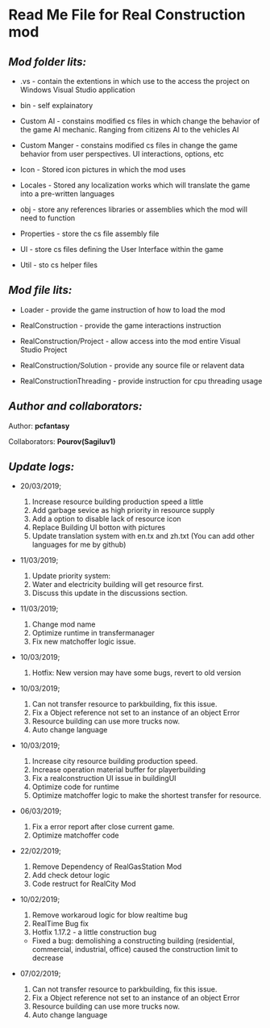 **Read Me File for Real Construction mod**
===

*Mod folder lits:*
---

* .vs - contain the extentions in which use to the access the project on Windows Visual Studio application

* bin - self explainatory

* Custom AI - constains modified cs files in which change the behavior of the game AI mechanic. Ranging from citizens AI to the vehicles AI

* Custom Manger - constains modified cs files in change the game behavior from user perspectives. UI interactions, options, etc

* Icon - Stored icon pictures in which the mod uses

* Locales - Stored any localization works which will translate the game into a pre-written languages

* obj - store any references libraries or assemblies which the mod will need to function

* Properties - store the cs file assembly file

* UI - store cs files defining the User Interface within the game

* Util - sto cs helper files


*Mod file lits:*
---

* Loader - provide the game instruction of how to load the mod

* RealConstruction - provide the game interactions instruction

* RealConstruction/Project - allow access into the mod entire Visual Studio Project

* RealConstruction/Solution - provide any source file or relavent data

* RealConstructionThreading - provide instruction for cpu threading usage


*Author and collaborators:*
---

Author: **pcfantasy**

Collaborators: **Pourov(Sagiluv1)**


*Update logs:*
---

* 20/03/2019;
	1. Increase resource building production speed a little
	2. Add garbage sevice as high priority in resource supply
	3. Add a option to disable lack of resource icon
	4. Replace Building UI botton with pictures
	5. Update translation system with en.tx and zh.txt (You can add other languages for me by github)
		
* 11/03/2019;
	1. Update priority system:	
	2. Water and electricity building will get resource first.
	3. Discuss this update in the discussions section.
		
* 11/03/2019;
	1. Change mod name
	2. Optimize runtime in transfermanager
	3. Fix new matchoffer logic issue.
		
* 10/03/2019;
	1. Hotfix: New version may have some bugs, revert to old version
		
* 10/03/2019;
	1. Can not transfer resource to parkbuilding, fix this issue.
	2. Fix a Object reference not set to an instance of an object Error
	3. Resource building can use more trucks now.
	4. Auto change language
		
* 10/03/2019;
	1. Increase city resource building production speed.
	2. Increase operation material buffer for playerbuilding
	3. Fix a realconstruction UI issue in buildingUI
	4. Optimize code for runtime
	5. Optimize matchoffer logic to make the shortest transfer for resource.
		
* 06/03/2019;
	1. Fix a error report after close current game.
	2. Optimize matchoffer code
		
* 22/02/2019;
	1. Remove Dependency of RealGasStation Mod
	2. Add check detour logic
	3. Code restruct for RealCity Mod
		
* 10/02/2019;
	1. Remove workaroud logic for blow realtime bug
	2. RealTime Bug fix
	3. Hotfix 1.17.2 - a little construction bug

	* Fixed a bug: demolishing a constructing building (residential, commercial, industrial, office) caused the construction limit to decrease
		
* 07/02/2019;
	1. Can not transfer resource to parkbuilding, fix this issue.
	2. Fix a Object reference not set to an instance of an object Error
	3. Resource building can use more trucks now.
	4. Auto change language
